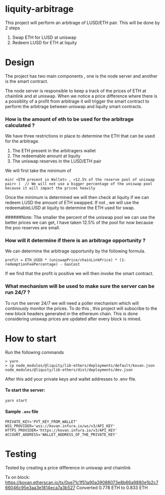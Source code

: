 # liquity-arbitrage

This project will perform an arbitrage of LUSD/ETH pair. This will be done by 2 steps
1. Swap ETH for LUSD at uniswap 
2. Redeem LUSD for ETH at liquity

# Design

The project has two main components , one is the node server and another is the smart contract. 

The node server is responsible to keep a track of the prices of ETH at chainlink and at uniswap. When we notice a price difference where there is a possiblity of a profit from arbitrage it will trigger the smart contract to perform the arbitrage between uniswap and liquity smart contracts.

### How is the amount of eth to be used for the arbitrage calculated ?

We have three restrictions in place to determine the ETH that can be used for the arbitrage. 
1) The ETH present in the arbitragers wallet
2) The redeemable amount at liquity 
3) The uniswap reserves in the LUSD/ETH pair

We will first take the minimum of 
```
min( <ETH present in Wallet> , <12.5% of the reserve pool of uniswap pair> )  // We will not use a bigger percentage of the uniswap pool because it will impact the prices heavily
```
Once the minimum is determined we will then check at liquity if we can redeem LUSD the amount of ETH swapped. If not , we will use the redeemableLUSD at liquity to determine the ETH used for swap.

######Note: The smaller the percent of the uniswap pool we can use the better prices we can get, I have taken 12.5% of the pool for now because the poo reserves are small.

### How will it determine if there is an arbitrage opportunity ?

We can determine the arbitrage opportunity by the following formula.
```
profit = ETH_USED * (uniswapPrice/chainLinkPrice) * (1-redemptionFeePercentage) - GasCost
```

If we find that the profit is positive we will then invoke the smart contract.

### What mechanism will be used to make sure the server can be run 24/7 ?

To run the server 24/7 we will need a poller mechanism which will continously monitor the prices. To do this , this project will subscribe to the new block headers generated in the ethereum chain. This is done considering uniswap prices are updated after every block is mined.

# How to start

Run the following commands
```
> yarn
> cp node_modules/@liquity/lib-ethers/deployments/default/kovan.json node_modules/@liquity/lib-ethers/dist/deployments/dev.json 
```

After this add your private keys and wallet addresses to .env file.

#### To start the server:
```
yarn start
```

#### Sample `.env` file
```
PRIVATE_KEY='PVT_KEY_FROM_WALLET'
WSS_PROVIDER='wss://kovan.infura.io/ws/v3/API_KEY'
HTTPS_PROVIDER='https://kovan.infura.io/v3/API_KEY'
ACCOUNT_ADDRESS='WALLET_ADDRESS_OF_THE_PRIVATE_KEY'
```

# Testing 

Tested by creating a price difference in uniswap and chainlink 

Tx on block: https://kovan.etherscan.io/tx/0xe71c1f51a90a39088073e8b66a9880e1b2c766046c95e3aa3e1814eca7a3b527
Converted 0.778 ETH to 0.833 ETH
